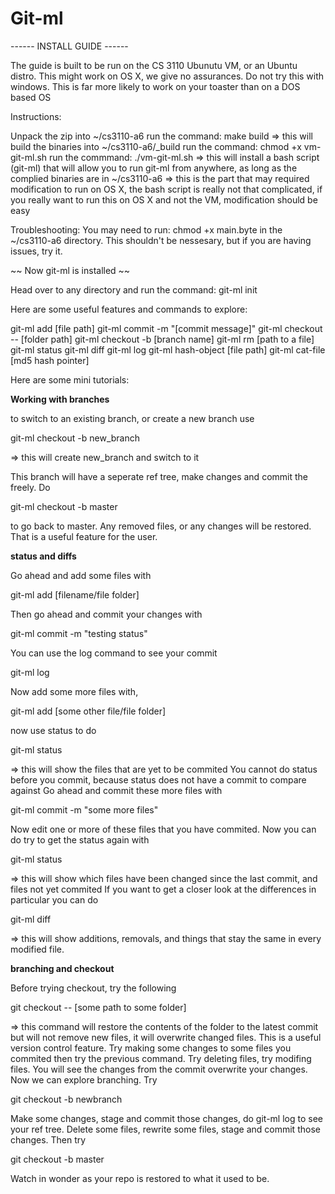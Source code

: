 # Git-ml

------ INSTALL GUIDE ------

The guide is built to be run on the CS 3110 Ubunutu VM, or an Ubuntu distro. 
This might work on OS X, we give no assurances. Do not try this with windows. This is far more likely to work on your toaster
than on a DOS based OS

Instructions:

Unpack the zip into ~/cs3110-a6
run the command: make build
=> this will build the binaries into ~/cs3110-a6/_build
run the command: chmod +x vm-git-ml.sh
run the commmand: ./vm-git-ml.sh
=> this will install a bash script (git-ml) that will allow you to run git-ml from anywhere, as long as the complied binaries are in ~/cs3110-a6
=> this is the part that may required modification to run on OS X, the bash script is really not that complicated, if you really want to run this on OS X and not the VM, modification should be easy


Troubleshooting:
You may need to run: chmod +x main.byte 
in the ~/cs3110-a6 directory.
This shouldn't be nessesary, but if you are having issues, try it.

~~ Now git-ml is installed ~~

Head over to any directory and run the command: git-ml init 

Here are some useful features and commands to explore:

git-ml add [file path]
git-ml commit -m "[commit message]"
git-ml checkout -- [folder path]
git-ml checkout -b [branch name]
git-ml rm [path to a file]
git-ml status
git-ml diff
git-ml log
git-ml hash-object [file path]
git-ml cat-file [md5 hash pointer]

Here are some mini tutorials:





__Working with branches__

to switch to an existing branch, or create a new branch use

git-ml checkout -b new_branch

=> this will create new_branch and switch to it

This branch will have a seperate ref tree, make changes and commit the freely. Do 

git-ml checkout -b master

to go back to master. Any removed files, or any changes will be restored. That is a useful feature for the user. 





__status and diffs__

Go ahead and add some files with 

git-ml add [filename/file folder]

Then go ahead and commit your changes with

git-ml commit -m "testing status"

You can use the log command to see your commit

git-ml log

Now add some more files with,

git-ml add [some other file/file folder]

now use status to do

git-ml status

=> this will show the files that are yet to be commited
You cannot do status before you commit, because status does not have a commit 
to compare against
Go ahead and commit these more files with

git-ml commit -m "some more files"

Now edit one or more of these files that you have commited. Now you can do try to get the status again with

git-ml status 

=> this will show which files have been changed since the last commit, and files not yet commited
If you want to get a closer look at the differences in particular you can do

git-ml diff 

=> this will show additions, removals, and things that stay the same in every modified file. 





__branching and checkout__

Before trying checkout, try the following 

git checkout -- [some path to some folder]

=> this command will restore the contents of the folder to the latest commit but will not remove new files, it will overwrite changed files. This is a useful version control feature.
Try making some changes to some files you commited then try the previous command. Try deleting files, try modifing files. You will see the changes from the commit overwrite your changes.
Now we can explore branching. Try

git checkout -b newbranch

Make some changes, stage and commit those changes, do git-ml log to see your ref tree. 
Delete some files, rewrite some files, stage and commit those changes. Then try

git checkout -b master

Watch in wonder as your repo is restored to what it used to be. 











